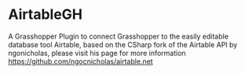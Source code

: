 # AirtableGH
 A Grasshopper Plugin to connect Grasshopper to the easily editable database tool Airtable, based on the CSharp fork of the Airtable API by ngonicholas, please visit his page for more information https://github.com/ngocnicholas/airtable.net
